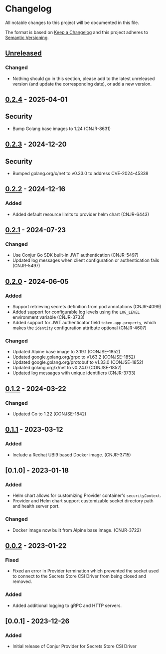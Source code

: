 # Changelog
All notable changes to this project will be documented in this file.

The format is based on [Keep a Changelog](http://keepachangelog.com/en/1.0.0/)
and this project adheres to [Semantic Versioning](http://semver.org/spec/v2.0.0.html).

## [Unreleased]

### Changed
- Nothing should go in this section, please add to the latest unreleased version
  (and update the corresponding date), or add a new version.

## [0.2.4] - 2025-04-01

## Security
- Bump Golang base images to 1.24 (CNJR-8631)

## [0.2.3] - 2024-12-20

## Security
- Bumped golang.org/x/net to v0.33.0 to address CVE-2024-45338

## [0.2.2] - 2024-12-16

### Added
- Added default resource limits to provider helm chart (CNJR-6443)

## [0.2.1] - 2024-07-23

### Changed
- Use Conjur Go SDK built-in JWT authentication (CNJR-5497)
- Updated log messages when client configuration or authentication fails (CNJR-5497)

## [0.2.0] - 2024-06-05

### Added
- Support retrieving secrets definition from pod annotations (CNJR-4099)
- Added support for configurable log levels using the `LOG_LEVEL` environment
  variable (CNJR-3733)
- Added support for JWT authenticator field `token-app-property`, which makes
  the `identity` configuration attribute optional (CNJR-4607)

### Changed
- Updated Alpine base image to 3.19.1 (CONJSE-1852)
- Updated google.golang.org/grpc to v1.63.2 (CONJSE-1852)
- Updated google.golang.org/protobuf to v1.33.0 (CONJSE-1852)
- Updated golang.org/x/net to v0.24.0 (CONJSE-1852)
- Updated log messages with unique identifiers (CNJR-3733)

## [0.1.2] - 2024-03-22

### Changed
- Updated Go to 1.22 (CONJSE-1842)

## [0.1.1] - 2023-03-12

### Added
- Include a Redhat UBI9 based Docker image. (CNJR-3715)

## [0.1.0] - 2023-01-18

### Added
- Helm chart allows for customizing Provider container's `securityContext`.
- Provider and Helm chart support customizable socket directory path and health
  server port.

### Changed
- Docker image now built from Alpine base image. (CNJR-3722)

## [0.0.2] - 2023-01-22

### Fixed
- Fixed an error in Provider termination which prevented the socket used to
  connect to the Secrets Store CSI Driver from being closed and removed.

### Added
- Added additional logging to gRPC and HTTP servers.

## [0.0.1] - 2023-12-26

### Added
- Initial release of Conjur Provider for Secrets Store CSI Driver

[Unreleased]: https://github.com/cyberark/conjur-k8s-csi-provider/compare/v0.2.4...HEAD
[0.2.4]: https://github.com/cyberark/conjur-k8s-csi-provider/compare/v0.2.3...v0.2.4
[0.2.3]: https://github.com/cyberark/conjur-k8s-csi-provider/compare/v0.2.2...v0.2.3
[0.2.2]: https://github.com/cyberark/conjur-k8s-csi-provider/compare/v0.2.1...v0.2.2
[0.2.1]: https://github.com/cyberark/conjur-k8s-csi-provider/compare/v0.2.0...v0.2.1
[0.2.0]: https://github.com/cyberark/conjur-k8s-csi-provider/compare/v0.1.2...v0.2.0
[0.1.2]: https://github.com/cyberark/conjur-k8s-csi-provider/compare/v0.1.1...v0.1.2
[0.1.1]: https://github.com/cyberark/conjur-k8s-csi-provider/compare/v0.0.2...v0.1.1
[0.0.2]: https://github.com/cyberark/conjur-k8s-csi-provider/releases/tag/v0.0.2
